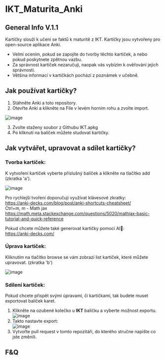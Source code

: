 # IKT_Maturita_Anki
## General Info V.1.1
Kartičky slouží k učení se faktů k maturitě z IKT.
Kartičky jsou vytvořeny pro open-source aplikace Anki. 
* Velmi ocením, pokud se zapojíte do tvorby těchto kartiček, a nebo pokud poskytnete zpětnou vazbu.  
* Za správnost kartiček nezaručuji, naopak vás vybízím k ověřování jejich správnosti.  
* Většina informací v kartičkách pochází z poznámek v učebně.  
  
## Jak používat kartičky?
1. Stáhněte Anki a toto repository.
2. Otevřte Anki a klikněte na File v levém horním rohu a zvolte import.

![image](https://github.com/Dass33/IKT_Maturita_Anki/assets/94531241/509fef9d-9d4f-4ab8-923d-37d2afa72685)

3. Zvolte staženy soubor z Githubu IKT.apkg
4. Po kliknutí na balíček můžete studovat kartičky.


## Jak vytvářet, upravovat a sdílet kartičky?

### Tvorba kartiček:  
K vytvoření kartiček vyberte příslušný balíček a klikněte na tlačítko add (zkratka 'a').

![image](https://github.com/Dass33/IKT_Maturita_Anki/assets/94531241/f21217fa-5137-4cb5-9927-d8b109ef3688)


Pro rychlejší tvoření doporučuji využívat klávesové zkratky:   
https://anki-decks.com/blog/post/anki-shortcuts-cheatsheet/  
Ctrl+m, m - Math jax  
https://math.meta.stackexchange.com/questions/5020/mathjax-basic-tutorial-and-quick-reference  

Pokud chcete můžete také generovat kartičky pomocí AI🧠:  
https://anki-decks.com/  

### Úprava kartiček:  
Kliknutím na tlačítko browse se vám zobrazí list kartiček, které můžete upravovat. (zkratka 'b')

![image](https://github.com/Dass33/IKT_Maturita_Anki/assets/94531241/3380371b-4895-4256-bfa1-b402ef3477a4)

### Sdílení kartiček:  
Pokud chcete přispět svými úpravami, či kartičkami, tak budete muset exportovat balíček karet.  
1. Klikněte na ozubené kolečko u **IKT** balíčku a vyberte možnost exportu.  
![image](https://github.com/Dass33/IKT_Maturita_Anki/assets/94531241/b3de5353-0a12-49a1-b4a5-003e70d42658)
2. Takto nastavte export:  
![image](https://github.com/Dass33/IKT_Maturita_Anki/assets/94531241/411103e8-f2ed-43fa-bb62-444c12b32cbd)
3. Vytvořte pull request v tomto repozitáři, do kterého stručne napište co jste změnili.

## F&Q  




  
